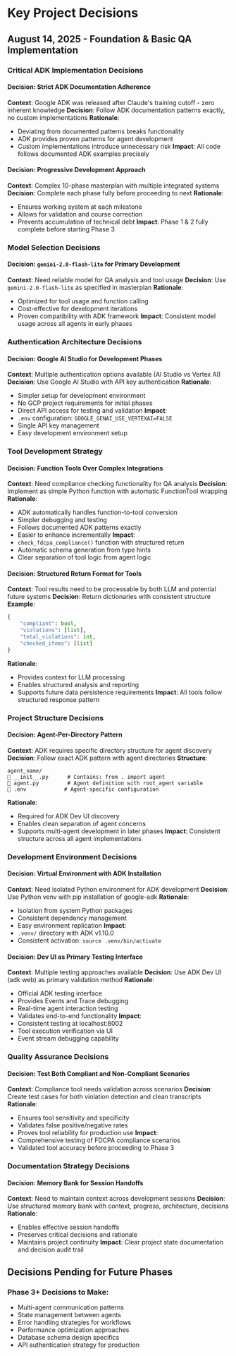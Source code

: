 # Key Project Decisions

## August 14, 2025 - Foundation & Basic QA Implementation

### Critical ADK Implementation Decisions

#### Decision: Strict ADK Documentation Adherence
**Context**: Google ADK was released after Claude's training cutoff - zero inherent knowledge
**Decision**: Follow ADK documentation patterns exactly, no custom implementations
**Rationale**: 
- Deviating from documented patterns breaks functionality
- ADK provides proven patterns for agent development
- Custom implementations introduce unnecessary risk
**Impact**: All code follows documented ADK examples precisely

#### Decision: Progressive Development Approach  
**Context**: Complex 10-phase masterplan with multiple integrated systems
**Decision**: Complete each phase fully before proceeding to next
**Rationale**:
- Ensures working system at each milestone
- Allows for validation and course correction
- Prevents accumulation of technical debt
**Impact**: Phase 1 & 2 fully complete before starting Phase 3

### Model Selection Decisions

#### Decision: `gemini-2.0-flash-lite` for Primary Development
**Context**: Need reliable model for QA analysis and tool usage
**Decision**: Use `gemini-2.0-flash-lite` as specified in masterplan
**Rationale**:
- Optimized for tool usage and function calling
- Cost-effective for development iterations
- Proven compatibility with ADK framework
**Impact**: Consistent model usage across all agents in early phases

### Authentication Architecture Decisions

#### Decision: Google AI Studio for Development Phases
**Context**: Multiple authentication options available (AI Studio vs Vertex AI)
**Decision**: Use Google AI Studio with API key authentication
**Rationale**:
- Simpler setup for development environment
- No GCP project requirements for initial phases
- Direct API access for testing and validation
**Impact**: 
- `.env` configuration: `GOOGLE_GENAI_USE_VERTEXAI=FALSE`
- Single API key management
- Easy development environment setup

### Tool Development Strategy

#### Decision: Function Tools Over Complex Integrations
**Context**: Need compliance checking functionality for QA analysis
**Decision**: Implement as simple Python function with automatic FunctionTool wrapping
**Rationale**:
- ADK automatically handles function-to-tool conversion
- Simpler debugging and testing
- Follows documented ADK patterns exactly
- Easier to enhance incrementally
**Impact**: 
- `check_fdcpa_compliance()` function with structured return
- Automatic schema generation from type hints
- Clear separation of tool logic from agent logic

#### Decision: Structured Return Format for Tools
**Context**: Tool results need to be processable by both LLM and potential future systems
**Decision**: Return dictionaries with consistent structure
**Example**:
```python
{
    "compliant": bool,
    "violations": [list],
    "total_violations": int,
    "checked_items": [list]
}
```
**Rationale**:
- Provides context for LLM processing
- Enables structured analysis and reporting
- Supports future data persistence requirements
**Impact**: All tools follow structured response pattern

### Project Structure Decisions

#### Decision: Agent-Per-Directory Pattern
**Context**: ADK requires specific directory structure for agent discovery
**Decision**: Follow exact ADK pattern with agent directories
**Structure**:
```
agent_name/
   __init__.py      # Contains: from . import agent  
   agent.py         # Agent definition with root_agent variable
   .env            # Agent-specific configuration
```
**Rationale**: 
- Required for ADK Dev UI discovery
- Enables clean separation of agent concerns
- Supports multi-agent development in later phases
**Impact**: Consistent structure across all agent implementations

### Development Environment Decisions

#### Decision: Virtual Environment with ADK Installation
**Context**: Need isolated Python environment for ADK development
**Decision**: Use Python venv with pip installation of google-adk
**Rationale**:
- Isolation from system Python packages
- Consistent dependency management
- Easy environment replication
**Impact**: 
- `.venv/` directory with ADK v1.10.0
- Consistent activation: `source .venv/bin/activate`

#### Decision: Dev UI as Primary Testing Interface
**Context**: Multiple testing approaches available
**Decision**: Use ADK Dev UI (adk web) as primary validation method
**Rationale**:
- Official ADK testing interface
- Provides Events and Trace debugging
- Real-time agent interaction testing
- Validates end-to-end functionality
**Impact**: 
- Consistent testing at localhost:8002
- Tool execution verification via UI
- Event stream debugging capability

### Quality Assurance Decisions

#### Decision: Test Both Compliant and Non-Compliant Scenarios
**Context**: Compliance tool needs validation across scenarios
**Decision**: Create test cases for both violation detection and clean transcripts
**Rationale**:
- Ensures tool sensitivity and specificity
- Validates false positive/negative rates
- Proves tool reliability for production use
**Impact**: 
- Comprehensive testing of FDCPA compliance scenarios
- Validated tool accuracy before proceeding to Phase 3

### Documentation Strategy Decisions

#### Decision: Memory Bank for Session Handoffs
**Context**: Need to maintain context across development sessions
**Decision**: Use structured memory bank with context, progress, architecture, decisions
**Rationale**:
- Enables effective session handoffs
- Preserves critical decisions and rationale
- Maintains project continuity
**Impact**: Clear project state documentation and decision audit trail

## Decisions Pending for Future Phases

### Phase 3+ Decisions to Make:
- Multi-agent communication patterns
- State management between agents  
- Error handling strategies for workflows
- Performance optimization approaches
- Database schema design specifics
- API authentication strategy for production